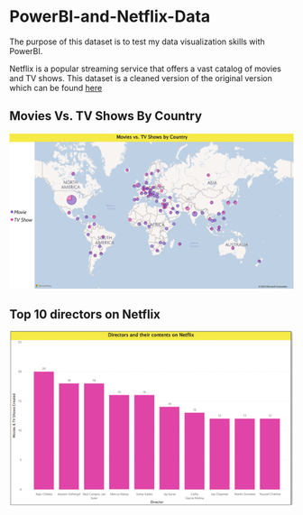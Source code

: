 # PowerBI-and-Netflix-Data
The purpose of this dataset is to test my data visualization skills with PowerBI.

Netflix is a popular streaming service that offers a vast catalog of movies and TV shows. 
This dataset is a cleaned version of the original version which can be found [here](https://www.kaggle.com/datasets/shivamb/netflix-shows)  


## Movies Vs. TV Shows By Country

<img src="https://raw.githubusercontent.com/LKPelayoUribe/PowerBI-and-Netflix-Data/main/Movies_Vs_TV_Shows_ByCountry.PNG">

## Top 10 directors on Netflix

<img src="https://raw.githubusercontent.com/LKPelayoUribe/PowerBI-and-Netflix-Data/main/Directors%20and%20their%20contents%20on%20Netflix.PNG">
